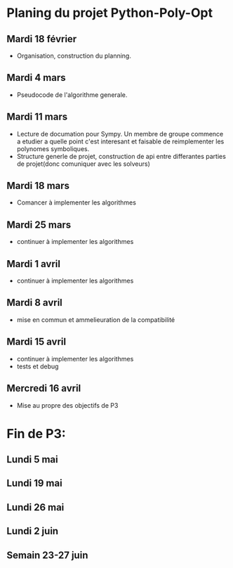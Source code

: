 # Planing du projet Python-Poly-Opt

## Mardi 18 février

 * Organisation, construction du planning.

## Mardi 4 mars

 * Pseudocode de l'algorithme generale.

## Mardi 11 mars

 * Lecture de documation pour Sympy. Un membre de groupe commence a etudier a quelle point c'est interesant et faisable de reimplementer les polynomes symboliques.
 * Structure generle de projet, construction de api entre differantes parties de projet(donc comuniquer avec les solveurs) 

## Mardi 18 mars

 * Comancer à implementer les algorithmes

## Mardi 25 mars

 * continuer à implementer les algorithmes

## Mardi 1 avril

 * continuer à implementer les algorithmes

## Mardi 8 avril

 * mise en commun et ammelieuration de la compatibilité

## Mardi 15 avril

 * continuer à implementer les algorithmes
 * tests et debug

## Mercredi 16 avril

 * Mise au propre des objectifs de P3

# Fin de P3:

## Lundi 5 mai

## Lundi 19 mai

## Lundi 26 mai

## Lundi 2 juin


## Semain 23-27 juin


